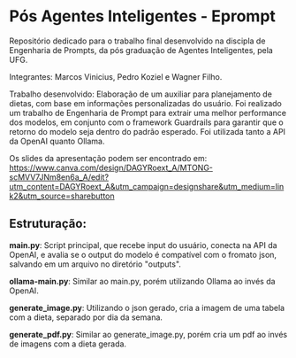 # Pós Agentes Inteligentes - Eprompt

Repositório dedicado para o trabalho final desenvolvido na discipla de Engenharia de Prompts, da pós graduação de Agentes Inteligentes, pela UFG.

Integrantes: Marcos Vinicius, Pedro Koziel e Wagner Filho.

Trabalho desenvolvido: Elaboração de um auxiliar para planejamento de dietas, com base em informações personalizadas do usuário. Foi realizado um trabalho de Engenharia de Prompt para extrair uma melhor performance dos modelos, em conjunto com o framework Guardrails para garantir que o retorno do modelo seja dentro do padrão esperado. Foi utilizada tanto a API da OpenAI quanto Ollama.

Os slides da apresentação podem ser encontrado em: https://www.canva.com/design/DAGYRoext_A/MTONG-scMVV7JNm8en6a_A/edit?utm_content=DAGYRoext_A&utm_campaign=designshare&utm_medium=link2&utm_source=sharebutton 

## Estruturação:

**main.py**: Script principal, que recebe input do usuário, conecta na API da OpenAI, e avalia se o output do modelo é compatível com o fromato json, salvando em um arquivo no diretório "outputs".

**ollama-main.py**: Similar ao main.py, porém utilizando Ollama ao invés da OpenAI.

**generate_image.py**: Utilizando o json gerado, cria a imagem de uma tabela com a dieta, separado por dia da semana.

**generate_pdf.py**: Similar ao generate_image.py, porém cria um pdf ao invés de imagens com a dieta gerada.
